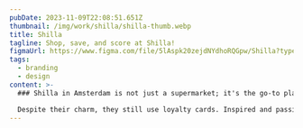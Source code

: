 ```yaml
---
pubDate: 2023-11-09T22:08:51.651Z
thumbnail: /img/work/shilla/shilla-thumb.webp
title: Shilla
tagline: Shop, save, and score at Shilla!
figmaUrl: https://www.figma.com/file/5lAspk20zejdNYdhoRQGpw/Shilla?type=design&t=WVt6hIWnWI6r03TA-6
tags:
  - branding
  - design
content: >-
  ### Shilla in Amsterdam is not just a supermarket; it's the go-to place for Japanese-Korean delicacies.

  Despite their charm, they still use loyalty cards. Inspired and passionate, I therefore designed an innovative loyalty app for them!
---
```

